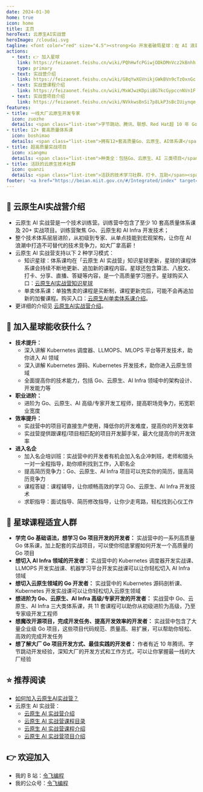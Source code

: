 ```yaml
---
date: 2024-01-30
home: true
icon: home
title: 主页
heroText: 云原生AI实战营
heroImage: /cloudai.svg
tagline: <font color="red" size="4.5"><strong>Go 开发者破局星球：在 AI 浪潮中打造不可替代的技术竞争力！</strong></font><br/><font color="gray" size="4" face="KaiTi">学高阶云原生AI技术，解锁年薪百万的专家级体系课，入大厂拿高薪！</font>
actions:
  - text: 👉 加入星球
    link: https://feizaonet.feishu.cn/wiki/PQhHwfcPGiwjODkDMnVcz2kBnhh
    type: primary
  - text: 实战营介绍
    link: https://feizaonet.feishu.cn/wiki/G8qYwXGVnikjGWkBVn9cTzOxnGc
  - text: 实战营课程介绍
    link: https://feizaonet.feishu.cn/wiki/MxWJwzKDpiiBG7kcGypccnNVn1F
  - text: 实战营项目介绍
    link: https://feizaonet.feishu.cn/wiki/NVkkwsBnSi7p8LkP3sBcIUiynqe
features:
- title: 一线大厂云原生开发专家
  icon: zuozhe
  details: <span class="list-item">字节跳动、腾讯、联想、Red Hat超 10 年 Go、云原生开发经验</span><span class="list-item">多个国内外知名产品设计和开发经验</span><span class="list-item">3 本书作者，5 套网课的技术课程写作经验</span><span class="list-item">中国移动通信联合会专家级讲师</span><span class="list-item">2023 年机械工业出版社新锐作者</span>
- title: 12+ 套高质量体系课
  icon: boshimao
  details: <span class="list-item">拥有12+套高质量Go、云原生、AI体系课</span><span class="list-item">超 500 节课，350 万字的充足课程量</span><span class="list-item">每日一题（算法、Go、云原生面试题等）</span><span class="list-item">大量实战案例和源码</span><span class="list-item">不定期的直播分享</span><span class="list-item">体系课持续不断更新、优化</span><span class="list-item">星球内海量学习资料分享</span>
- title: 超高质量实战项目
  icon: xiangmu
  details: <span class="list-item">种类全：包括Go、云原生、AI 三类项目</span><span class="list-item">内容全：20 万行源码，囊括 Go 企业应用开发中绝大部分功能点</span><span class="list-item">质量高：项目代码规范、质量高、功能全、易扩展</span><span class="list-item">开发模式全：命令式+声明式编程范式等</span><span class="list-item">架构先进：简洁架构、Kubernetes 架构</span><span class="list-item">持续更新：项目功能、架构等持续更新</span>
- title: 活跃的云原生技术社群
  icon: quanzi
  details: <span class="list-item">活跃的技术学习社群，打卡、互助</span><span class="list-item">持续不断的、高质量云原生技术分享，及时解答学习过程中的疑问</span>
footer: '<a href="https://beian.miit.gov.cn/#/Integrated/index" target="_blank">备案号: 粤ICP备2024181276号</a >'
---
```


## :bookmark_tabs: 云原生AI实战营介绍

- 云原生 AI 实战营是一个技术训练营。训练营中包含了至少 10 套高质量体系课及 20+ 实战项目。训练营聚焦 Go、云原生和 AI Infra 开发技术；
- 整个技术体系层层进阶，从初级到专家、从单点技能到宏观架构，让你在 AI 浪潮中打造不可替代的技术竞争力，如大厂拿高薪！
- 云原生 AI 实战营支持以下 2 种学习模式：
  - 知识星球：体系课均在「云原生 AI 实战营」知识星球更新，星球的课程体系课会持续不断地更新、追加新的课程内容。星球还包含算法、八股文、打卡、分享、直播、答疑等内容，是一个高质量学习圈子。星球购买入口：[云原生AI实战营知识星球](https://t.zsxq.com/5T0qC)
  - 单卖体系课：单独售卖的课程是买断制，课程更新完后，可能不会再追加新的加餐课程。购买入口：[云原生AI单卖体系课介绍](https://feizaonet.feishu.cn/wiki/LmpjwxmmGi5a69k1qWwcliYtnNf)。
- 更详细的介绍见 [云原生AI实战营介绍](https://feizaonet.feishu.cn/wiki/G8qYwXGVnikjGWkBVn9cTzOxnGc)。

## :gift: 加入星球能收获什么？

- **技术提升：**
  - 深入讲解 Kubernetes 调度器、LLMOPS、MLOPS 平台等开发技术，助你进入 AI 领域
  - 深入讲解 Kubernetes 源码、Kubernetes 开发技术，助你进入云原生领域
  - 全面提高你的技术能力，包括 Go、云原生、AI Infra 领域中的架构设计、开发能力等
- **职业进阶：**
  - 进阶为 Go、云原生、AI 高级/专家开发工程师，提高职场竞争力，拓宽职业宽度
- **效率提升：**
  - 实战营中的项目可直接生产使用，降低你的开发难度，提高你的开发效率
  - 实战营提供跟课程/项目相匹配的项目开发脚手架，最大化提高你的开发效率
- **进入名企**
  - 加入名企培训班：实战营中的开发者有机会加入名企冲刺班，老师和猎头一对一全程指导，助你顺利找到工作，入职名企
  - 提高简历竞争力：Go、云原生、AI Infra 项目可以充实你的简历，提高简历竞争力
  - 课程答疑：课程辅导，让你顺畅高效的学习 Go、云原生、AI Infra 开发技术
  - 求职指导：面试指导、简历修改指导，让你少走弯路，轻松找到心仪工作

## :couple: 星球课程适宜人群

- **学完 Go 基础语法，想学习 Go 项目开发的开发者：**
  实战营中的一系列高质量 Go 体系课，加上配套的实战项目，可以使你彻底掌握如何开发一个高质量的 Go 项目
- **想切入 AI Infra 领域的开发者：**
  实战营中的 Kubernetes 调度器开发实战课、LLMOPS 开发实战课、机器学习平台开发实战课可以让你轻松切入 AI Infra 领域
- **想切入云原生领域的 Go 开发者：**
  实战营中的 Kubernetes 源码剖析课、Kubernetes 开发实战课可以让你轻松切入云原生领域
- **想进阶为 Go、云原生、AI Infra 高级/专家开发的开发者：**
  实战营中 Go、云原生、AI Infra 三大类体系课，共 11 套课程可以助你从初级进阶为高级，乃至专家级开发工程师
- **想魔改开源项目，完成开发任务、提高开发效率的开发者：**
  实战营中包含了大量企业级 Go 项目，这些项目代码规范、质量高、易扩展，可以帮助你轻松、高效的完成开发任务
- **想了解大厂 Go 项目开发方式、最佳实践的开发者：**
  作者有近 10 年腾讯、字节跳动开发经验，深知大厂的开发方式和工作方式，可以让你掌握最一线的大厂经验

## :star: 推荐阅读 

- [如何加入云原生AI实战营？](https://feizaonet.feishu.cn/wiki/PQhHwfcPGiwjODkDMnVcz2kBnhh)
- 云原生 AI 实战营：
  - [云原生 AI 实战营介绍](https://feizaonet.feishu.cn/wiki/G8qYwXGVnikjGWkBVn9cTzOxnGc)
  - [云原生 AI 实战营课程目录](https://feizaonet.feishu.cn/wiki/LjZowHxY5iY1KNk0VAkcGY4tngh)
  - [云原生 AI 实战营课程介绍](https://feizaonet.feishu.cn/wiki/MxWJwzKDpiiBG7kcGypccnNVn1F)
  - [云原生 AI 实战营项目介绍](https://feizaonet.feishu.cn/wiki/NVkkwsBnSi7p8LkP3sBcIUiynqe)

## :point_right: 欢迎加入

- 我的 B 站：[令飞编程](https://space.bilibili.com/3546695644220305)
- 我的公众号：[令飞编程](https://mp.weixin.qq.com/s/DR_9gcZuMqdZU-AFr9VVXw)
